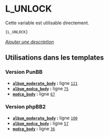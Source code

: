 # L_UNLOCK


Cette variable est utilisable directement.

```html
{L_UNLOCK}
```

[*Ajouter une description*](https://fa-tvars.appspot.com/var/L_UNLOCK)

## Utilisations dans les templates

### Version PunBB
* __[`album_moderate_body`](../tpl/var/punbb/album_moderate_body.md#readme) :__ ligne [`121`](../tpl/src/punbb/album_moderate_body.tpl#L121)
* __[`album_modcp_body`](../tpl/var/punbb/album_modcp_body.md#readme) :__ ligne [`75`](../tpl/src/punbb/album_modcp_body.tpl#L75)
* __[`modcp_body`](../tpl/var/punbb/modcp_body.md#readme) :__ ligne [`67`](../tpl/src/punbb/modcp_body.tpl#L67)

### Version phpBB2
* __[`album_moderate_body`](../tpl/var/subsilver/album_moderate_body.md#readme) :__ ligne [`100`](../tpl/src/subsilver/album_moderate_body.tpl#L100)
* __[`album_modcp_body`](../tpl/var/subsilver/album_modcp_body.md#readme) :__ ligne [`57`](../tpl/src/subsilver/album_modcp_body.tpl#L57)
* __[`modcp_body`](../tpl/var/subsilver/modcp_body.md#readme) :__ ligne [`36`](../tpl/src/subsilver/modcp_body.tpl#L36)